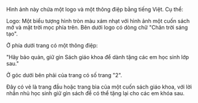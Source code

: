 Hình ảnh này chứa một logo và một thông điệp bằng tiếng Việt. Cụ thể:

Logo: Một biểu tượng hình tròn màu xám nhạt với hình ảnh một cuốn sách mở và mặt trời mọc phía trên. Bên dưới logo có dòng chữ "Chân trời sáng tạo".

Ở phía dưới trang có một thông điệp:

"Hãy bảo quản, giữ gìn Sách giáo khoa để dành tặng các em học sinh lớp sau."

Ở góc dưới bên phải của trang có số trang "2".

Đây có vẻ là trang đầu hoặc trang bìa của một cuốn sách giáo khoa, với lời nhắn nhủ học sinh giữ gìn sách để có thể tặng lại cho các em khóa sau.
